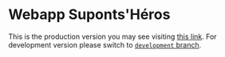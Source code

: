 # Webapp Suponts'Héros
This is the production version you may see visiting [this link](https://suponts-heros.github.io).
For development version please switch to
[`development` branch](https://github.com/suponts-heros/suponts-heros.github.io/tree/development).
